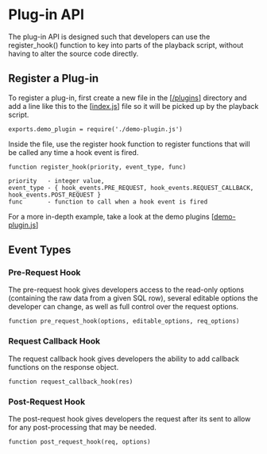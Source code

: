 # Plug-in API
The plug-in API is designed such that developers can use the register_hook() function to key into parts of the playback
script, without having to alter the source code directly.

## Register a Plug-in
To register a plug-in, first create a new file in the [[/plugins](https://github.com/tacemonster/traffic-playback/tree/master/plugins)] directory and add a line like this to the [[index.js](https://github.com/tacemonster/traffic-playback/blob/master/plugins/index.js)] file so it will be
picked up by the playback script.
```
exports.demo_plugin = require('./demo-plugin.js')
```
Inside the file, use the register hook function to register functions that will be called any time a hook event is fired.
```
function register_hook(priority, event_type, func)
```
```
priority   - integer value,
event_type - { hook_events.PRE_REQUEST, hook_events.REQUEST_CALLBACK, hook_events.POST_REQUEST }
func       - function to call when a hook event is fired
```
For a more in-depth example, take a look at the demo plugins [[demo-plugin.js](https://github.com/tacemonster/traffic-playback/blob/master/plugins/demo-plugin.js)]


## Event Types

### Pre-Request Hook
The pre-request hook gives developers access to the read-only options (containing the raw data from a given SQL row),
several editable options the developer can change, as well as full control over the request options.
```
function pre_request_hook(options, editable_options, req_options)
```

### Request Callback Hook
The request callback hook gives developers the ability to add callback functions on the response object.
```
function request_callback_hook(res)
```


### Post-Request Hook
The post-request hook gives developers the request after its sent to allow for any post-processing that may be needed.
```
function post_request_hook(req, options)
```

